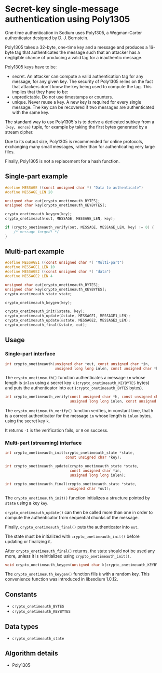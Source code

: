 # Secret-key single-message authentication using Poly1305

One-time authentication in Sodium uses Poly1305, a Wegman-Carter authenticator
designed by D. J. Bernstein.

Poly1305 takes a 32-byte, one-time key and a message and produces a 16-byte tag
that authenticates the message such that an attacker has a negligible chance of
producing a valid tag for a inauthentic message.

Poly1305 keys have to be:

* secret. An attacker can compute a valid authentication tag for any message,
  for any given key. The security of Poly1305 relies on the fact that attackers
  don't know the key being used to compute the tag. This implies that they have
  to be:
* unpredictable. Do not use timestamps or counters.
* unique. Never reuse a key. A new key is required for every single message. The
  key can be recovered if two messages are authenticated with the same key.

The standard way to use Poly1305's is to derive a dedicated subkey from a `(key,
nonce)` tuple, for example by taking the first bytes generated by a stream
cipher.

Due to its output size, Poly1305 is recommended for online protocols, exchanging
many small messages, rather than for authenticating very large files.

Finally, Poly1305 is not a replacement for a hash function.

## Single-part example

```c
#define MESSAGE ((const unsigned char *) "Data to authenticate")
#define MESSAGE_LEN 20

unsigned char out[crypto_onetimeauth_BYTES];
unsigned char key[crypto_onetimeauth_KEYBYTES];

crypto_onetimeauth_keygen(key);
crypto_onetimeauth(out, MESSAGE, MESSAGE_LEN, key);

if (crypto_onetimeauth_verify(out, MESSAGE, MESSAGE_LEN, key) != 0) {
    /* message forged! */
}
```

## Multi-part example

```c
#define MESSAGE1 ((const unsigned char *) "Multi-part")
#define MESSAGE1_LEN 10
#define MESSAGE2 ((const unsigned char *) "data")
#define MESSAGE2_LEN 4

unsigned char out[crypto_onetimeauth_BYTES];
unsigned char key[crypto_onetimeauth_KEYBYTES];
crypto_onetimeauth_state state;

crypto_onetimeauth_keygen(key);

crypto_onetimeauth_init(&state, key);
crypto_onetimeauth_update(&state, MESSAGE1, MESSAGE1_LEN);
crypto_onetimeauth_update(&state, MESSAGE2, MESSAGE2_LEN);
crypto_onetimeauth_final(&state, out);
```

## Usage

### Single-part interface

```c
int crypto_onetimeauth(unsigned char *out, const unsigned char *in,
                       unsigned long long inlen, const unsigned char *k);
```

The `crypto_onetimeauth()` function authenticates a message `in` whose length is
`inlen` using a secret key `k` (`crypto_onetimeauth_KEYBYTES` bytes) and puts
the authenticator into `out` (`crypto_onetimeauth_BYTES` bytes).

```c
int crypto_onetimeauth_verify(const unsigned char *h, const unsigned char *in,
                              unsigned long long inlen, const unsigned char *k);
```

The `crypto_onetimeauth_verify()` function verifies, in constant time, that `h`
is a correct authenticator for the message `in` whose length is `inlen` bytes,
using the secret key `k`.

It returns `-1` is the verification fails, or `0` on success.

### Multi-part (streaming) interface

```c
int crypto_onetimeauth_init(crypto_onetimeauth_state *state,
                            const unsigned char *key);
```

```c
int crypto_onetimeauth_update(crypto_onetimeauth_state *state,
                              const unsigned char *in,
                              unsigned long long inlen);
```

```c
int crypto_onetimeauth_final(crypto_onetimeauth_state *state,
                             unsigned char *out);
```

The `crypto_onetimeauth_init()` function initializes a structure pointed by
`state` using a key `key`.

`crypto_onetimeauth_update()` can then be called more than one in order to
compute the authenticator from sequential chunks of the message.

Finally, `crypto_onetimeauth_final()` puts the authenticator into `out`.

The state must be initialized with `crypto_onetimeauth_init()` before updating
or finalizing it.

After `crypto_onetimeauth_final()` returns, the state should not be used any
more, unless it is reinitialized using `crypto_onetimeauth_init()`.

```c
void crypto_onetimeauth_keygen(unsigned char k[crypto_onetimeauth_KEYBYTES]);
```

The `crypto_onetimeauth_keygen()` function fills `k` with a random key. This
convenience function was introduced in libsodium 1.0.12.

## Constants

* `crypto_onetimeauth_BYTES`
* `crypto_onetimeauth_KEYBYTES`

## Data types

* `crypto_onetimeauth_state`

## Algorithm details

* Poly1305

